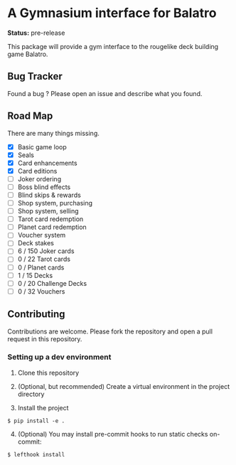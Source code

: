 # A Gymnasium interface for Balatro

**Status:** pre-release

This package will provide a gym interface to the rougelike deck building game Balatro.


## Bug Tracker
Found a bug ? Please open an issue and describe what you found.

## Road Map
There are many things missing.

- [x] Basic game loop
- [x] Seals
- [x] Card enhancements
- [x] Card editions
- [ ] Joker ordering
- [ ] Boss blind effects
- [ ] Blind skips & rewards
- [ ] Shop system, purchasing
- [ ] Shop system, selling
- [ ] Tarot card redemption
- [ ] Planet card redemption
- [ ] Voucher system
- [ ] Deck stakes
- [ ] 6 / 150 Joker cards
- [ ] 0 / 22 Tarot cards
- [ ] 0 / Planet cards
- [ ] 1 / 15 Decks
- [ ] 0 / 20 Challenge Decks
- [ ] 0 / 32 Vouchers

## Contributing

Contributions are welcome. Please fork the repository and open a pull request in this repository.

### Setting up a dev environment

1) Clone this repository

2) (Optional, but recommended) Create a virtual environment in the project directory

3) Install the project
```
$ pip install -e .
```

4) (Optional) You may install pre-commit hooks to run static checks on-commit:
```
$ lefthook install
```